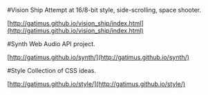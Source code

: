 #Vision Ship
Attempt at 16/8-bit style, side-scrolling, space shooter.

[http://gatimus.github.io/vision_ship/index.html](http://gatimus.github.io/vision_ship/index.html)

#Synth
Web Audio API project.

[http://gatimus.github.io/synth/](http://gatimus.github.io/synth/)

#Style
Collection of CSS ideas.

[http://gatimus.github.io/style/](http://gatimus.github.io/style/)

